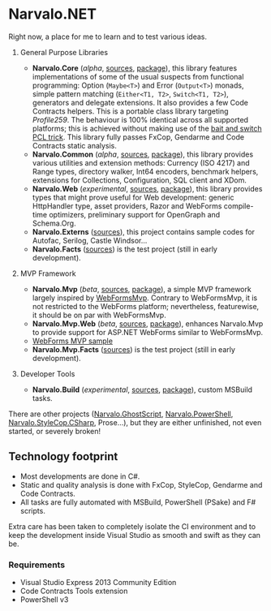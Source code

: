 Narvalo.NET
===========

Right now, a place for me to learn and to test various ideas.

1. General Purpose Libraries
    - **Narvalo.Core**
      (_alpha_,
      [sources](https://github.com/chtoucas/Narvalo.NET/tree/master/src/Narvalo.Core),
      [package](https://www.nuget.org/packages/Narvalo.Core/)),
      this library features implementations of some of the usual suspects from functional 
      programming: Option (`Maybe<T>`) and Error (`Output<T>`) monads, simple pattern matching 
      (`Either<T1, T2>`, `Switch<T1, T2>`), generators and delegate extensions. It also provides 
      a few Code Contracts helpers. This is a portable class library targeting _Profile259_.
      The behaviour is 100% identical across all supported platforms; this is achieved without
      making use of the [bait and switch PCL trick](http://log.paulbetts.org/the-bait-and-switch-pcl-trick/).
      This library fully passes FxCop, Gendarme and Code Contracts static analysis.
    - **Narvalo.Common**
      (_alpha_,
      [sources](https://github.com/chtoucas/Narvalo.NET/tree/master/src/Narvalo.Common),
      [package](https://www.nuget.org/packages/Narvalo.Common/)),
      this library provides various utilities and extension methods: Currency (ISO 4217) and Range 
      types, directory walker, Int64 encoders,  benchmark helpers, extensions for Collections,
      Configuration, SQL client and XDom.
    - **Narvalo.Web**
      (_experimental_,
      [sources](https://github.com/chtoucas/Narvalo.NET/tree/master/src/Narvalo.Web),
      [package](https://www.nuget.org/packages/Narvalo.Common/)),
      this library provides types that might prove useful for Web development: generic HttpHandler 
      type, asset providers, Razor and WebForms compile-time optimizers, preliminary support 
      for OpenGraph and Schema.Org.          
    - **Narvalo.Externs**
      ([sources](https://github.com/chtoucas/Narvalo.NET/tree/master/src/Narvalo.Externs)),
      this project contains sample codes for Autofac, Serilog, Castle Windsor...
    - **Narvalo.Facts** ([sources](https://github.com/chtoucas/Narvalo.NET/tree/master/tests/Narvalo.Facts))
      is the test project (still in early development).

2. MVP Framework                  
    - **Narvalo.Mvp**
      (_beta_,
      [sources](https://github.com/chtoucas/Narvalo.NET/tree/master/src/Narvalo.Mvp),
      [package](https://www.nuget.org/packages/Narvalo.Mvp/)),
      a simple MVP framework largely inspired by [WebFormsMvp](https://github.com/webformsmvp/webformsmvp).
      Contrary to WebFormsMvp, it is not restricted to the WebForms platform; nevertheless, featurewise,
      it should be on par with WebFormsMvp.                
    - **Narvalo.Mvp.Web**
      (_beta_,
      [sources](https://github.com/chtoucas/Narvalo.NET/tree/master/src/Narvalo.Mvp.Web),
      [package](https://www.nuget.org/packages/Narvalo.Mvp.Web/)),
      enhances Narvalo.Mvp to provide support for ASP.NET WebForms similar to WebFormsMvp.
    - [WebForms MVP sample](https://github.com/chtoucas/Narvalo.NET/tree/master/samples/MvpWebForms) 
    - **Narvalo.Mvp.Facts** ([sources](https://github.com/chtoucas/Narvalo.NET/tree/master/tests/Narvalo.Mvp.Facts))
      is the test project (still in early development).

3. Developer Tools                                     
    - **Narvalo.Build**
      (_experimental_,
      [sources](https://github.com/chtoucas/Narvalo.NET/tree/master/src/Narvalo.Build),
      [package](https://www.nuget.org/packages/Narvalo.Build/)),
      custom MSBuild tasks.                                    

There are other projects
([Narvalo.GhostScript](https://github.com/chtoucas/Narvalo.NET/tree/master/src/Narvalo.GhostScript),
[Narvalo.PowerShell](https://github.com/chtoucas/Narvalo.NET/tree/master/src/Narvalo.PowerShell),
[Narvalo.StyleCop.CSharp](https://github.com/chtoucas/Narvalo.NET/tree/master/src/Narvalo.StyleCop.CSharp),
Prose...),
but they are either unfinished, not even started, or severely broken!

Technology footprint
--------------------

- Most developments are done in C#.
- Static and quality analysis is done with FxCop, StyleCop, Gendarme and Code Contracts.
- All tasks are fully automated with MSBuild, PowerShell (PSake) and F# scripts. 

Extra care has been taken to completely isolate the CI environment and to keep the development 
inside Visual Studio as smooth and swift as they can be.

### Requirements ###

- Visual Studio Express 2013 Community Edition
- Code Contracts Tools extension
- PowerShell v3
